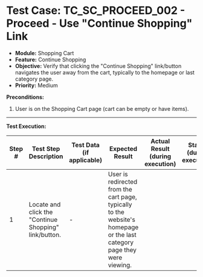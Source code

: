 # Test Case: TC_SC_PROCEED_002 - Proceed - Use "Continue Shopping" Link

* **Module:** Shopping Cart
* **Feature:** Continue Shopping
* **Objective:** Verify that clicking the "Continue Shopping" link/button navigates the user away from the cart, typically to the homepage or last category page.
* **Priority:** Medium

**Preconditions:**
1.  User is on the Shopping Cart page (cart can be empty or have items).

---
**Test Execution:**

| Step # | Test Step Description                                                                 | Test Data (if applicable)                     | Expected Result                                                                                                                               | Actual Result (during execution) | Status (during execution) | Notes (during execution) |
|--------|---------------------------------------------------------------------------------------|-----------------------------------------------|-----------------------------------------------------------------------------------------------------------------------------------------------|----------------------------------|---------------------------|--------------------------|
| 1      | Locate and click the "Continue Shopping" link/button.                                 | -                                             | User is redirected from the cart page, typically to the website's homepage or the last category page they were viewing.                         |                                  |                           |                          |
